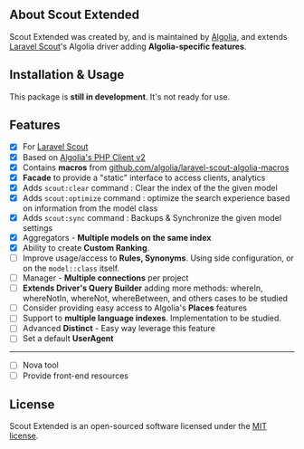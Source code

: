 ## About Scout Extended

Scout Extended was created by, and is maintained by [Algolia](https://github.com/algolia), and extends [Laravel Scout](https://github.com/laravel/scout)'s Algolia driver adding **Algolia-specific features**.

## Installation & Usage

This package is **still in development**. It's not ready for use.

## Features

- [x] For [Laravel Scout](https://github.com/laravel/scout)
- [x] Based on [Algolia's PHP Client v2](https://github.com/algolia/algoliasearch-client-php/tree/2.0)
- [x] Contains **macros** from [github.com/algolia/laravel-scout-algolia-macros](https://github.com/algolia/laravel-scout-algolia-macros)
- [x] **Facade** to provide a "static" interface to access clients, analytics
- [x] Adds `scout:clear` command : Clear the index of the the given model
- [x] Adds `scout:optimize` command : optimize the search experience based on information from the model class
- [x] Adds `scout:sync` command : Backups & Synchronize the given model settings
- [x] Aggregators - **Multiple models on the same index**
- [x] Ability to create **Custom Ranking**.
- [ ] Improve usage/access to **Rules, Synonyms**. Using side configuration, or on the `model::class` itself.
- [ ] Manager - **Multiple connections** per project
- [ ] **Extends Driver's Query Builder** adding more methods: whereIn, whereNotIn, whereNot, whereBetween, and others cases to be studied
- [ ] Consider providing easy access to Algolia's **Places** features
- [ ] Support to **multiple language indexes**. Implementation to be studied.
- [ ] Advanced **Distinct** - Easy way leverage this feature
- [ ] Set a default **UserAgent**

---
- [ ] Nova tool
- [ ] Provide front-end resources

## License

Scout Extended is an open-sourced software licensed under the [MIT license](LICENSE.md).
